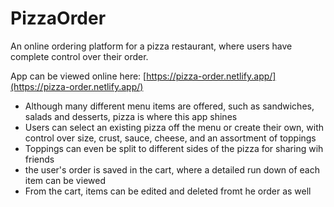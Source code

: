 
# PizzaOrder

An online ordering platform for a pizza restaurant, where users have complete control over their order.  

App can be viewed online here: [https://pizza-order.netlify.app/](https://pizza-order.netlify.app/)

- Although many different menu items are offered, such as sandwiches, salads and desserts, pizza is where this app shines
- Users can select an existing pizza off the menu or create their own, with control over size, crust, sauce, cheese, and an assortment of toppings
- Toppings can even be split to different sides of the pizza for sharing wih friends
- the user's order is saved in the cart, where a detailed run down of each item can be viewed
- From the cart, items can be edited and deleted fromt he order as well
